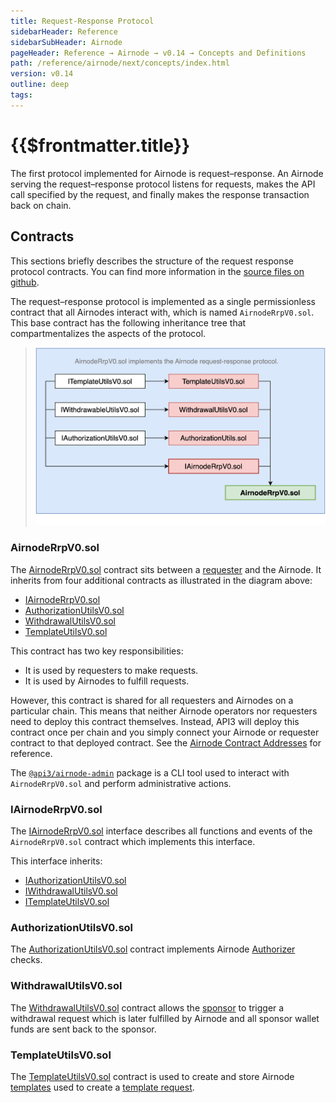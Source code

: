 ```yaml
---
title: Request-Response Protocol
sidebarHeader: Reference
sidebarSubHeader: Airnode
pageHeader: Reference → Airnode → v0.14 → Concepts and Definitions
path: /reference/airnode/next/concepts/index.html
version: v0.14
outline: deep
tags:
---
```


<VersionWarning/>

<PageHeader/>

<SearchHighlight/>

<FlexStartTag/>

# {{$frontmatter.title}}

The first protocol implemented for Airnode is request–response. An Airnode
serving the request–response protocol listens for requests, makes the API call
specified by the request, and finally makes the response transaction back on
chain.

## Contracts

This sections briefly describes the structure of the request response protocol
contracts. You can find more information in the
[source files on github](https://github.com/api3dao/airnode/tree/v0.13/packages/airnode-protocol/contracts/rrp).

The request–response protocol is implemented as a single permissionless contract
that all Airnodes interact with, which is named `AirnodeRrpV0.sol`. This base
contract has the following inheritance tree that compartmentalizes the aspects
of the protocol.

> <img src="../assets/images/RRP-protocol-contracts.png" width="650px"/>

### AirnodeRrpV0.sol

The
[AirnodeRrpV0.sol](https://github.com/api3dao/airnode/blob/v0.13/packages/airnode-protocol/contracts/rrp/AirnodeRrpV0.sol)
contract sits between a
[requester](/reference/airnode/latest/concepts/requester.md) and the Airnode. It
inherits from four additional contracts as illustrated in the diagram above:

- [IAirnodeRrpV0.sol](/reference/airnode/latest/concepts/index.md#iairnoderrpv0-sol)
- [AuthorizationUtilsV0.sol](/reference/airnode/latest/concepts/index.md#authorizationutilsv0-sol)
- [WithdrawalUtilsV0.sol](/reference/airnode/latest/concepts/index.md#withdrawalutilsv0-sol)
- [TemplateUtilsV0.sol](/reference/airnode/latest/concepts/index.md#templateutilsv0-sol)

This contract has two key responsibilities:

- It is used by requesters to make requests.
- It is used by Airnodes to fulfill requests.

However, this contract is shared for all requesters and Airnodes on a particular
chain. This means that neither Airnode operators nor requesters need to deploy
this contract themselves. Instead, API3 will deploy this contract once per chain
and you simply connect your Airnode or requester contract to that deployed
contract. See the [Airnode Contract Addresses](/reference/airnode/latest/) for
reference.

The [`@api3/airnode-admin`](/reference/airnode/latest/packages/admin-cli.md)
package is a CLI tool used to interact with `AirnodeRrpV0.sol` and perform
administrative actions.

### IAirnodeRrpV0.sol

The
[IAirnodeRrpV0.sol](https://github.com/api3dao/airnode/blob/v0.13/packages/airnode-protocol/contracts/rrp/interfaces/IAirnodeRrpV0.sol)
interface describes all functions and events of the `AirnodeRrpV0.sol` contract
which implements this interface.

This interface inherits:

- [IAuthorizationUtilsV0.sol](https://github.com/api3dao/airnode/blob/v0.13/packages/airnode-protocol/contracts/rrp/interfaces/IAuthorizationUtilsV0.sol)
- [IWithdrawalUtilsV0.sol](https://github.com/api3dao/airnode/blob/v0.13/packages/airnode-protocol/contracts/rrp/interfaces/IWithdrawalUtilsV0.sol)
- [ITemplateUtilsV0.sol](https://github.com/api3dao/airnode/blob/v0.13/packages/airnode-protocol/contracts/rrp/interfaces/ITemplateUtilsV0.sol)

### AuthorizationUtilsV0.sol

The
[AuthorizationUtilsV0.sol](https://github.com/api3dao/airnode/blob/v0.133/packages/airnode-protocol/contracts/rrp/AuthorizationUtilsV0.sol)
contract implements Airnode
[Authorizer](/reference/airnode/latest/concepts/authorizers.md) checks.

### WithdrawalUtilsV0.sol

The
[WithdrawalUtilsV0.sol](https://github.com/api3dao/airnode/blob/v0.13/packages/airnode-protocol/contracts/rrp/WithdrawalUtilsV0.sol)
contract allows the [sponsor](/reference/airnode/latest/concepts/sponsor.md) to
trigger a withdrawal request which is later fulfilled by Airnode and all sponsor
wallet funds are sent back to the sponsor.

### TemplateUtilsV0.sol

The
[TemplateUtilsV0.sol](https://github.com/api3dao/airnode/blob/v0.13/packages/airnode-protocol/contracts/rrp/TemplateUtilsV0.sol)
contract is used to create and store Airnode
[templates](/reference/airnode/latest/concepts/template.md) used to create a
[template request](/reference/airnode/latest/concepts/request.md#template-request).

<FlexEndTag/>
